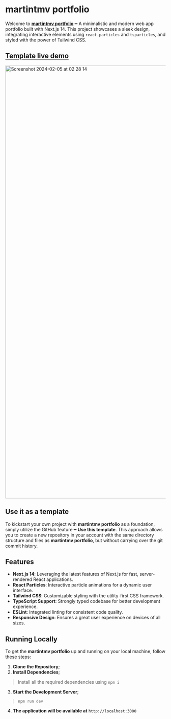 # martintmv portfolio

Welcome to [**martintmv portfolio**](https://martintomov.com) ━ A minimalistic and modern web app portfolio built with Next.js 14. This project showcases a sleek design, integrating interactive elements using `react-particles` and `tsparticles`, and styled with the power of Tailwind CSS.

## [Template live demo](https://minimalistic-portfolio-two.vercel.app)

<img width="1354" alt="Screenshot 2024-02-05 at 02 28 14" src="https://github.com/martintmv-git/minimalistic-portfolio/assets/101264514/28290f62-ac11-45ca-9e76-6a07b677aacc">


## Use it as a template

To kickstart your own project with **martintmv portfolio** as a foundation, simply utilize the GitHub feature  ━  **Use this template**. This approach allows you to create a new repository in your account with the same directory structure and files as **martintmv portfolio**, but without carrying over the git commit history. 

## Features

- **Next.js 14**: Leveraging the latest features of Next.js for fast, server-rendered React applications.
- **React Particles**: Interactive particle animations for a dynamic user interface.
- **Tailwind CSS**: Customizable styling with the utility-first CSS framework.
- **TypeScript Support**: Strongly typed codebase for better development experience.
- **ESLint**: Integrated linting for consistent code quality.
- **Responsive Design**: Ensures a great user experience on devices of all sizes.

## Running Locally

To get the **martintmv portfolio** up and running on your local machine, follow these steps:

1. **Clone the Repository**;
2. **Install Dependencies**;
> Install all the required dependencies using `npm i`

3. **Start the Development Server**;
> `npm run dev`

4. **The application will be available at** `http://localhost:3000`
